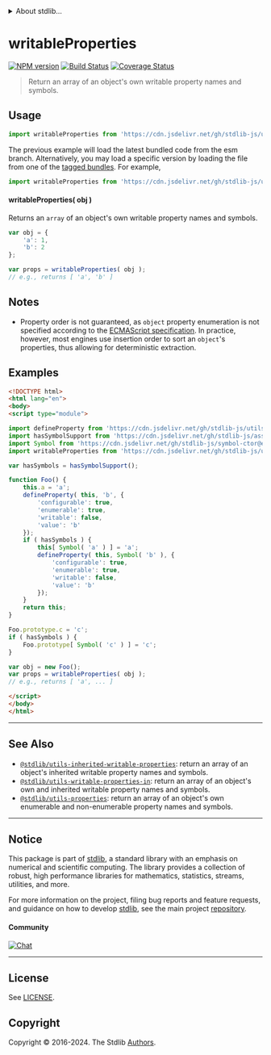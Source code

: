 <!--

@license Apache-2.0

Copyright (c) 2018 The Stdlib Authors.

Licensed under the Apache License, Version 2.0 (the "License");
you may not use this file except in compliance with the License.
You may obtain a copy of the License at

   http://www.apache.org/licenses/LICENSE-2.0

Unless required by applicable law or agreed to in writing, software
distributed under the License is distributed on an "AS IS" BASIS,
WITHOUT WARRANTIES OR CONDITIONS OF ANY KIND, either express or implied.
See the License for the specific language governing permissions and
limitations under the License.

-->


<details>
  <summary>
    About stdlib...
  </summary>
  <p>We believe in a future in which the web is a preferred environment for numerical computation. To help realize this future, we've built stdlib. stdlib is a standard library, with an emphasis on numerical and scientific computation, written in JavaScript (and C) for execution in browsers and in Node.js.</p>
  <p>The library is fully decomposable, being architected in such a way that you can swap out and mix and match APIs and functionality to cater to your exact preferences and use cases.</p>
  <p>When you use stdlib, you can be absolutely certain that you are using the most thorough, rigorous, well-written, studied, documented, tested, measured, and high-quality code out there.</p>
  <p>To join us in bringing numerical computing to the web, get started by checking us out on <a href="https://github.com/stdlib-js/stdlib">GitHub</a>, and please consider <a href="https://opencollective.com/stdlib">financially supporting stdlib</a>. We greatly appreciate your continued support!</p>
</details>

# writableProperties

[![NPM version][npm-image]][npm-url] [![Build Status][test-image]][test-url] [![Coverage Status][coverage-image]][coverage-url] <!-- [![dependencies][dependencies-image]][dependencies-url] -->

> Return an array of an object's own writable property names and symbols.



<section class="usage">

## Usage

```javascript
import writableProperties from 'https://cdn.jsdelivr.net/gh/stdlib-js/utils-writable-properties@esm/index.mjs';
```
The previous example will load the latest bundled code from the esm branch. Alternatively, you may load a specific version by loading the file from one of the [tagged bundles](https://github.com/stdlib-js/utils-writable-properties/tags). For example,

```javascript
import writableProperties from 'https://cdn.jsdelivr.net/gh/stdlib-js/utils-writable-properties@v0.2.0-esm/index.mjs';
```

#### writableProperties( obj )

Returns an `array` of an object's own writable property names and symbols.

```javascript
var obj = {
    'a': 1,
    'b': 2
};

var props = writableProperties( obj );
// e.g., returns [ 'a', 'b' ]
```

</section>

<!-- /.usage -->

<section class="notes">

## Notes

-   Property order is not guaranteed, as `object` property enumeration is not specified according to the [ECMAScript specification][ecma-262-for-in]. In practice, however, most engines use insertion order to sort an `object`'s properties, thus allowing for deterministic extraction.

</section>

<!-- /.notes -->

<section class="examples">

## Examples

<!-- eslint no-undef: "error" -->

```html
<!DOCTYPE html>
<html lang="en">
<body>
<script type="module">

import defineProperty from 'https://cdn.jsdelivr.net/gh/stdlib-js/utils-define-property@esm/index.mjs';
import hasSymbolSupport from 'https://cdn.jsdelivr.net/gh/stdlib-js/assert-has-symbol-support@esm/index.mjs';
import Symbol from 'https://cdn.jsdelivr.net/gh/stdlib-js/symbol-ctor@esm/index.mjs';
import writableProperties from 'https://cdn.jsdelivr.net/gh/stdlib-js/utils-writable-properties@esm/index.mjs';

var hasSymbols = hasSymbolSupport();

function Foo() {
    this.a = 'a';
    defineProperty( this, 'b', {
        'configurable': true,
        'enumerable': true,
        'writable': false,
        'value': 'b'
    });
    if ( hasSymbols ) {
        this[ Symbol( 'a' ) ] = 'a';
        defineProperty( this, Symbol( 'b' ), {
            'configurable': true,
            'enumerable': true,
            'writable': false,
            'value': 'b'
        });
    }
    return this;
}

Foo.prototype.c = 'c';
if ( hasSymbols ) {
    Foo.prototype[ Symbol( 'c' ) ] = 'c';
}

var obj = new Foo();
var props = writableProperties( obj );
// e.g., returns [ 'a', ... ]

</script>
</body>
</html>
```

</section>

<!-- /.examples -->

<!-- Section for related `stdlib` packages. Do not manually edit this section, as it is automatically populated. -->

<section class="related">

* * *

## See Also

-   <span class="package-name">[`@stdlib/utils-inherited-writable-properties`][@stdlib/utils/inherited-writable-properties]</span><span class="delimiter">: </span><span class="description">return an array of an object's inherited writable property names and symbols.</span>
-   <span class="package-name">[`@stdlib/utils-writable-properties-in`][@stdlib/utils/writable-properties-in]</span><span class="delimiter">: </span><span class="description">return an array of an object's own and inherited writable property names and symbols.</span>
-   <span class="package-name">[`@stdlib/utils-properties`][@stdlib/utils/properties]</span><span class="delimiter">: </span><span class="description">return an array of an object's own enumerable and non-enumerable property names and symbols.</span>

</section>

<!-- /.related -->

<!-- Section for all links. Make sure to keep an empty line after the `section` element and another before the `/section` close. -->


<section class="main-repo" >

* * *

## Notice

This package is part of [stdlib][stdlib], a standard library with an emphasis on numerical and scientific computing. The library provides a collection of robust, high performance libraries for mathematics, statistics, streams, utilities, and more.

For more information on the project, filing bug reports and feature requests, and guidance on how to develop [stdlib][stdlib], see the main project [repository][stdlib].

#### Community

[![Chat][chat-image]][chat-url]

---

## License

See [LICENSE][stdlib-license].


## Copyright

Copyright &copy; 2016-2024. The Stdlib [Authors][stdlib-authors].

</section>

<!-- /.stdlib -->

<!-- Section for all links. Make sure to keep an empty line after the `section` element and another before the `/section` close. -->

<section class="links">

[npm-image]: http://img.shields.io/npm/v/@stdlib/utils-writable-properties.svg
[npm-url]: https://npmjs.org/package/@stdlib/utils-writable-properties

[test-image]: https://github.com/stdlib-js/utils-writable-properties/actions/workflows/test.yml/badge.svg?branch=v0.2.0
[test-url]: https://github.com/stdlib-js/utils-writable-properties/actions/workflows/test.yml?query=branch:v0.2.0

[coverage-image]: https://img.shields.io/codecov/c/github/stdlib-js/utils-writable-properties/main.svg
[coverage-url]: https://codecov.io/github/stdlib-js/utils-writable-properties?branch=main

<!--

[dependencies-image]: https://img.shields.io/david/stdlib-js/utils-writable-properties.svg
[dependencies-url]: https://david-dm.org/stdlib-js/utils-writable-properties/main

-->

[chat-image]: https://img.shields.io/gitter/room/stdlib-js/stdlib.svg
[chat-url]: https://app.gitter.im/#/room/#stdlib-js_stdlib:gitter.im

[stdlib]: https://github.com/stdlib-js/stdlib

[stdlib-authors]: https://github.com/stdlib-js/stdlib/graphs/contributors

[umd]: https://github.com/umdjs/umd
[es-module]: https://developer.mozilla.org/en-US/docs/Web/JavaScript/Guide/Modules

[deno-url]: https://github.com/stdlib-js/utils-writable-properties/tree/deno
[deno-readme]: https://github.com/stdlib-js/utils-writable-properties/blob/deno/README.md
[umd-url]: https://github.com/stdlib-js/utils-writable-properties/tree/umd
[umd-readme]: https://github.com/stdlib-js/utils-writable-properties/blob/umd/README.md
[esm-url]: https://github.com/stdlib-js/utils-writable-properties/tree/esm
[esm-readme]: https://github.com/stdlib-js/utils-writable-properties/blob/esm/README.md
[branches-url]: https://github.com/stdlib-js/utils-writable-properties/blob/main/branches.md

[stdlib-license]: https://raw.githubusercontent.com/stdlib-js/utils-writable-properties/main/LICENSE

[ecma-262-for-in]: https://262.ecma-international.org/5.1/#sec-12.6.4

<!-- <related-links> -->

[@stdlib/utils/inherited-writable-properties]: https://github.com/stdlib-js/utils-inherited-writable-properties/tree/esm

[@stdlib/utils/writable-properties-in]: https://github.com/stdlib-js/utils-writable-properties-in/tree/esm

[@stdlib/utils/properties]: https://github.com/stdlib-js/utils-properties/tree/esm

<!-- </related-links> -->

</section>

<!-- /.links -->
